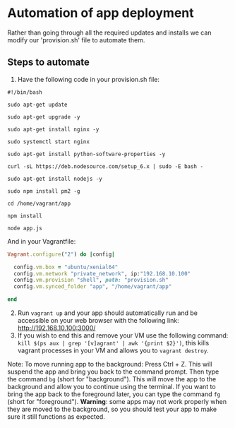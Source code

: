# Automation of app deployment

Rather than going through all the required updates and installs we can modify our 'provision.sh' file to automate them.

## Steps to automate

1. Have the following code in your provision.sh file:
```shell
#!/bin/bash

sudo apt-get update

sudo apt-get upgrade -y

sudo apt-get install nginx -y

sudo systemctl start nginx

sudo apt-get install python-software-properties -y

curl -sL https://deb.nodesource.com/setup_6.x | sudo -E bash -

sudo apt-get install nodejs -y

sudo npm install pm2 -g

cd /home/vagrant/app

npm install

node app.js
```

And in your Vagrantfile:
```ruby
Vagrant.configure("2") do |config|

  config.vm.box = "ubuntu/xenial64"
  config.vm.network "private_network", ip:"192.168.10.100"
  config.vm.provision "shell", path: "provision.sh"
  config.vm.synced_folder "app", "/home/vagrant/app"

end
```

2. Run `vagrant up` and your app should automatically run and be accessible on your web browser with the following link: http://192.168.10.100:3000/
3. If you wish to end this and remove your VM use the following command: `kill $(ps aux | grep '[v]agrant' | awk '{print $2}')`, this kills vagrant processes in your VM and allows you to `vagrant destroy`.

Note: To move running app to the background: Press Ctrl + Z. This will suspend the app and bring you back to the command prompt. Then type the command `bg` (short for "background"). This will move the app to the background and allow you to continue using the terminal. If you want to bring the app back to the foreground later, you can type the command `fg` (short for "foreground"). **Warning**: some apps may not work properly when they are moved to the background, so you should test your app to make sure it still functions as expected.